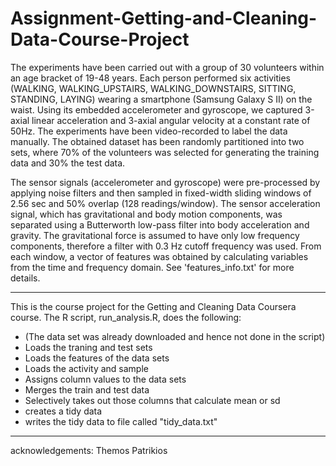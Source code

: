 # Assignment-Getting-and-Cleaning-Data-Course-Project
The experiments have been carried out with a group of 30 volunteers within an age bracket of 19-48 years. Each person performed six activities (WALKING, WALKING_UPSTAIRS, WALKING_DOWNSTAIRS, SITTING, STANDING, LAYING) wearing a smartphone (Samsung Galaxy S II) on the waist. Using its embedded accelerometer and gyroscope, we captured 3-axial linear acceleration and 3-axial angular velocity at a constant rate of 50Hz. The experiments have been video-recorded to label the data manually. The obtained dataset has been randomly partitioned into two sets, where 70% of the volunteers was selected for generating the training data and 30% the test data. 

The sensor signals (accelerometer and gyroscope) were pre-processed by applying noise filters and then sampled in fixed-width sliding windows of 2.56 sec and 50% overlap (128 readings/window). The sensor acceleration signal, which has gravitational and body motion components, was separated using a Butterworth low-pass filter into body acceleration and gravity. The gravitational force is assumed to have only low frequency components, therefore a filter with 0.3 Hz cutoff frequency was used. From each window, a vector of features was obtained by calculating variables from the time and frequency domain. See 'features_info.txt' for more details. 
*****************************************************************************************

This is the course project for the Getting and Cleaning Data Coursera course. The R     script, run_analysis.R, does the following:

* (The data set was already downloaded and hence not done in the script)
* Loads the traning and test sets
* Loads the features of the data sets
* Loads the activity and sample 
* Assigns column values to the data sets
* Merges the train and test data
* Selectively takes out those columns that calculate mean or sd
* creates a tidy data
* writes the tidy data to file called "tidy_data.txt"

*****************************************************************************************
acknowledgements: Themos Patrikios
